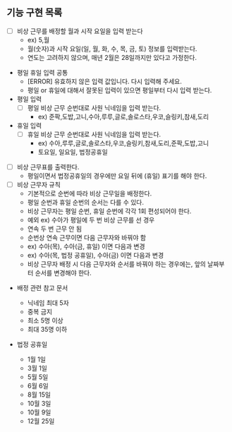 ## 기능 구현 목록
- [ ] 비상 근무를 배정할 월과 시작 요일을 입력 받는다 
  - ex) 5,월
  - 월(숫자)과 시작 요일(일, 월, 화, 수, 목, 금, 토) 정보를 입력받는다.
  - 연도는 고려하지 않으며, 매년 2월은 28일까지만 있다고 가정한다.
- 평일 휴일 입력 공통
  - [ERROR] 유효하지 않은 입력 값입니다. 다시 입력해 주세요.
  - 평일 or 휴일에 대해서 잘못된 입력이 있으면 평일부터 다시 입력 받는다.
- 평일 입력
  - [ ] 평일 비상 근무 순번대로 사원 닉네임을 입력 받는다. 
    - ex) 준팍,도밥,고니,수아,루루,글로,솔로스타,우코,슬링키,참새,도리
- 휴일 입력
  - [ ] 휴일 비상 근무 순번대로 사원 닉네임을 입력 받는다.
    - ex) 수아,루루,글로,솔로스타,우코,슬링키,참새,도리,준팍,도밥,고니
    - 토요일, 일요일, 법정공휴일
- [ ] 비상 근무표를 출력한다.
  - 평일이면서 법정공휴일의 경우에만 요일 뒤에 (휴일) 표기를 해야 한다. 
- [ ] 비상 근무자 규칙
  - 기본적으로 순번에 따라 비상 근무일을 배정한다.
  - 평일 순번과 휴일 순번의 순서는 다를 수 있다.
  - 비상 근무자는 평일 순번, 휴일 순번에 각각 1회 편성되어야 한다.
  - 예외 ex) 수아가 평일에 두 번 비상 근무를 선 경우
  - 연속 두 번 근무 안 됨
  - 순번상 연속 근무이면 다음 근무자와 바꿔야 함
  - ex) 수아(목), 수아(금, 휴일) 이면 다음과 변경
  - ex) 수아(목, 법정 공휴일), 수아(금) 이면 다음과 변경
  - 비상 근무자 배정 시 다음 근무자와 순서를 바꿔야 하는 경우에는, 앞의 날짜부터 순서를 변경해야 한다.

- 배정 관련 참고 문서
  - 닉네임 최대 5자
  - 중복 금지
  - 최소 5명 이상
  - 최대 35명 이하

- 법정 공휴일
  - 1월 1일
  - 3월 1일
  - 5월 5일
  - 6월 6일
  - 8월 15일
  - 10월 3일
  - 10월 9일
  - 12월 25일
